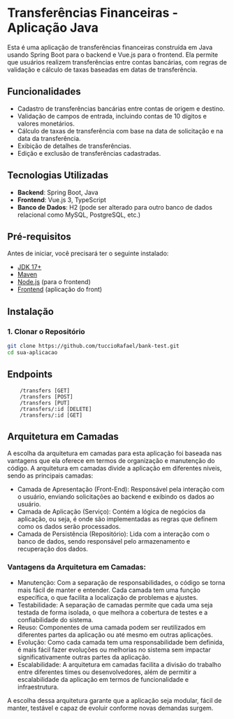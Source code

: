 # Transferências Financeiras - Aplicação Java

Esta é uma aplicação de transferências financeiras construída em Java usando Spring Boot para o backend e Vue.js para o frontend. Ela permite que usuários realizem transferências entre contas bancárias, com regras de validação e cálculo de taxas baseadas em datas de transferência.

## Funcionalidades

- Cadastro de transferências bancárias entre contas de origem e destino.
- Validação de campos de entrada, incluindo contas de 10 dígitos e valores monetários.
- Cálculo de taxas de transferência com base na data de solicitação e na data da transferência.
- Exibição de detalhes de transferências.
- Edição e exclusão de transferências cadastradas.

## Tecnologias Utilizadas

- **Backend**: Spring Boot, Java
- **Frontend**: Vue.js 3, TypeScript
- **Banco de Dados**: H2 (pode ser alterado para outro banco de dados relacional como MySQL, PostgreSQL, etc.)

## Pré-requisitos

Antes de iniciar, você precisará ter o seguinte instalado:

- [JDK 17+](https://www.oracle.com/java/technologies/javase-jdk17-downloads.html)
- [Maven](https://maven.apache.org/download.cgi)
- [Node.js](https://nodejs.org/) (para o frontend)
- [Frontend](https://github.com/tuccioRafael/bank-test-front) (aplicação do front)

## Instalação

### 1. Clonar o Repositório

```bash
git clone https://github.com/tuccioRafael/bank-test.git
cd sua-aplicacao
```

## Endpoints
```
    /transfers [GET]
    /transfers [POST]
    /transfers [PUT]
    /transfers/:id [DELETE]
    /transfers/:id [GET]
```

## Arquitetura em Camadas

A escolha da arquitetura em camadas para esta aplicação foi baseada nas vantagens que ela oferece em termos de organização e manutenção do código. 
A arquitetura em camadas divide a aplicação em diferentes níveis, sendo as principais camadas:

- Camada de Apresentação (Front-End): Responsável pela interação com o usuário, enviando solicitações ao backend e exibindo os dados ao usuário.
- Camada de Aplicação (Serviço): Contém a lógica de negócios da aplicação, ou seja, é onde são implementadas as regras que definem como os dados serão processados.
- Camada de Persistência (Repositório): Lida com a interação com o banco de dados, sendo responsável pelo armazenamento e recuperação dos dados.

### Vantagens da Arquitetura em Camadas:

- Manutenção: Com a separação de responsabilidades, o código se torna mais fácil de manter e entender. Cada camada tem uma função específica, o que facilita a localização de problemas e ajustes.
- Testabilidade: A separação de camadas permite que cada uma seja testada de forma isolada, o que melhora a cobertura de testes e a confiabilidade do sistema.
- Reuso: Componentes de uma camada podem ser reutilizados em diferentes partes da aplicação ou até mesmo em outras aplicações.
- Evolução: Como cada camada tem uma responsabilidade bem definida, é mais fácil fazer evoluções ou melhorias no sistema sem impactar significativamente outras partes da aplicação.
- Escalabilidade: A arquitetura em camadas facilita a divisão do trabalho entre diferentes times ou desenvolvedores, além de permitir a escalabilidade da aplicação em termos de funcionalidade e infraestrutura.

A escolha dessa arquitetura garante que a aplicação seja modular, fácil de manter, testável e capaz de evoluir conforme novas demandas surgem.
